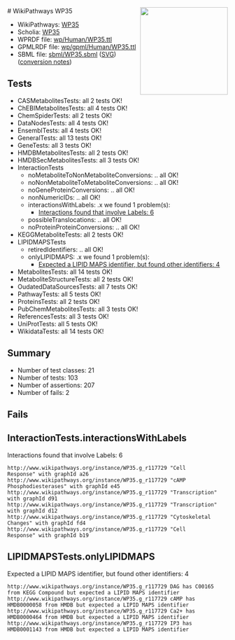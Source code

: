 <img style="float: right; width: 200px" src="../logo.png" />
# WikiPathways WP35

* WikiPathways: [WP35](https://identifiers.org/wikipathways:WP35)
* Scholia: [WP35](https://scholia.toolforge.org/wikipathways/WP35)
* WPRDF file: [wp/Human/WP35.ttl](../wp/Human/WP35.ttl)
* GPMLRDF file: [wp/gpml/Human/WP35.ttl](../wp/gpml/Human/WP35.ttl)
* SBML file: [sbml/WP35.sbml](../sbml/WP35.sbml) ([SVG](../sbml/WP35.svg)) ([conversion notes](../sbml/WP35.txt))

## Tests
* CASMetabolitesTests: all 2 tests OK!
* ChEBIMetabolitesTests: all 4 tests OK!
* ChemSpiderTests: all 2 tests OK!
* DataNodesTests: all 4 tests OK!
* EnsemblTests: all 4 tests OK!
* GeneralTests: all 13 tests OK!
* GeneTests: all 3 tests OK!
* HMDBMetabolitesTests: all 2 tests OK!
* HMDBSecMetabolitesTests: all 3 tests OK!
* InteractionTests
    * noMetaboliteToNonMetaboliteConversions: .. all OK!
    * noNonMetaboliteToMetaboliteConversions: .. all OK!
    * noGeneProteinConversions: .. all OK!
    * nonNumericIDs: .. all OK!
    * interactionsWithLabels: .x we found 1 problem(s):
        * [Interactions found that involve Labels: 6](#630d267d)
    * possibleTranslocations: .. all OK!
    * noProteinProteinConversions: .. all OK!
* KEGGMetaboliteTests: all 2 tests OK!
* LIPIDMAPSTests
    * retiredIdentifiers: .. all OK!
    * onlyLIPIDMAPS: .x we found 1 problem(s):
        * [Expected a LIPID MAPS identifier, but found other identifiers: 4](#48cc60bb)
* MetabolitesTests: all 14 tests OK!
* MetaboliteStructureTests: all 2 tests OK!
* OudatedDataSourcesTests: all 7 tests OK!
* PathwayTests: all 5 tests OK!
* ProteinsTests: all 2 tests OK!
* PubChemMetabolitesTests: all 3 tests OK!
* ReferencesTests: all 3 tests OK!
* UniProtTests: all 5 tests OK!
* WikidataTests: all 14 tests OK!


## Summary

* Number of test classes: 21
* Number of tests: 103
* Number of assertions: 207
* Number of fails: 2

## Fails

<a name="630d267d" />

## InteractionTests.interactionsWithLabels

Interactions found that involve Labels: 6
```
http://www.wikipathways.org/instance/WP35.g_r117729 "Cell
Response" with graphId a26
http://www.wikipathways.org/instance/WP35.g_r117729 "cAMP
Phosphodiesterases" with graphId e45
http://www.wikipathways.org/instance/WP35.g_r117729 "Transcription" with graphId d91
http://www.wikipathways.org/instance/WP35.g_r117729 "Transcription" with graphId d12
http://www.wikipathways.org/instance/WP35.g_r117729 "Cytoskeletal
Changes" with graphId fd4
http://www.wikipathways.org/instance/WP35.g_r117729 "Cell
Response" with graphId b19
```

<a name="48cc60bb" />

## LIPIDMAPSTests.onlyLIPIDMAPS

Expected a LIPID MAPS identifier, but found other identifiers: 4
```
http://www.wikipathways.org/instance/WP35.g_r117729 DAG has C00165 from KEGG Compound but expected a LIPID MAPS identifier
http://www.wikipathways.org/instance/WP35.g_r117729 cAMP has HMDB0000058 from HMDB but expected a LIPID MAPS identifier
http://www.wikipathways.org/instance/WP35.g_r117729 Ca2+ has HMDB0000464 from HMDB but expected a LIPID MAPS identifier
http://www.wikipathways.org/instance/WP35.g_r117729 IP3 has HMDB0001143 from HMDB but expected a LIPID MAPS identifier
```

